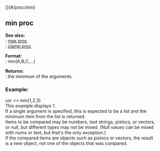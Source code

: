 []{#/proc/min}    
## min proc    
**See also:**    
:   [max proc](/ref/proc/max.md)    
:   [clamp proc](/ref/proc/clamp.md)    
<!-- -->    
**Format:**    
:   min(A,B,C,\...)    
<!-- -->    
**Returns:**    
:   the minimum of the arguments.    
### Example:    
usr \<\< min(1,2,3)    
This example displays 1.    
If a single argument is specified, this is expected to be a list and the    
minimum item from the list is returned.    
Items to be compared may be numbers, text strings, pixlocs, or vectors,    
or null, but different types may not be mixed. (Null values can be mixed    
with nums or text, but that\'s the only exception.)    
If the compared items are objects such as pixlocs or vectors, the result    
is a new object, not one of the objects that was compared.  